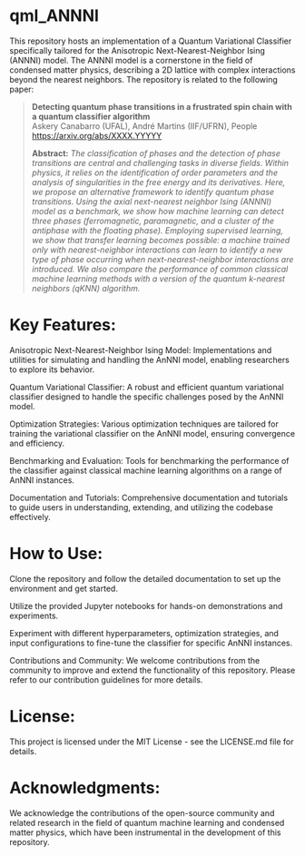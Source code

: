 # qml_ANNNI
This repository hosts an implementation of a Quantum Variational Classifier specifically tailored for the Anisotropic Next-Nearest-Neighbor Ising (ANNNI) model. The ANNNI model is a cornerstone in the field of condensed matter physics, describing a 2D lattice with complex interactions beyond the nearest neighbors. The repository is related to the following paper:

> **Detecting quantum phase transitions in a frustrated spin chain with a quantum classifier algorithm**<br>
> Askery Canabarro (UFAL), André Martins (IIF/UFRN), People<br>
> https://arxiv.org/abs/XXXX.YYYYY
>
> **Abstract:** *The classification of phases and the detection of phase transitions are central and challenging tasks in diverse fields. Within physics, it relies on the identification of order parameters and the analysis of singularities in the free energy and its derivatives. Here, we propose an alternative framework to identify quantum phase transitions. Using the axial next-nearest neighbor Ising (ANNNI) model as a benchmark, we show how machine learning can detect three phases (ferromagnetic, paramagnetic, and a cluster of the antiphase with the floating phase). Employing supervised learning, we show that transfer learning becomes possible: a machine trained only with nearest-neighbor interactions can learn to identify a new type of phase occurring when next-nearest-neighbor interactions are introduced. We also compare the performance of common classical machine learning methods with a version of the quantum k-nearest neighbors (qKNN) algorithm.*

# Key Features:
Anisotropic Next-Nearest-Neighbor Ising Model: Implementations and utilities for simulating and handling the AnNNI model, enabling researchers to explore its behavior.

Quantum Variational Classifier: A robust and efficient quantum variational classifier designed to handle the specific challenges posed by the AnNNI model.

Optimization Strategies: Various optimization techniques are tailored for training the variational classifier on the AnNNI model, ensuring convergence and efficiency.

Benchmarking and Evaluation: Tools for benchmarking the performance of the classifier against classical machine learning algorithms on a range of AnNNI instances.

Documentation and Tutorials: Comprehensive documentation and tutorials to guide users in understanding, extending, and utilizing the codebase effectively.

# How to Use:
Clone the repository and follow the detailed documentation to set up the environment and get started.

Utilize the provided Jupyter notebooks for hands-on demonstrations and experiments.

Experiment with different hyperparameters, optimization strategies, and input configurations to fine-tune the classifier for specific AnNNI instances.

Contributions and Community:
We welcome contributions from the community to improve and extend the functionality of this repository. Please refer to our contribution guidelines for more details.

# License:
This project is licensed under the MIT License - see the LICENSE.md file for details.

# Acknowledgments:
We acknowledge the contributions of the open-source community and related research in the field of quantum machine learning and condensed matter physics, which have been instrumental in the development of this repository.
